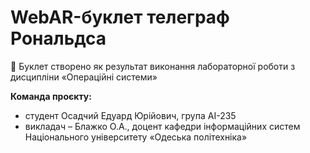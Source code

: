 # WebAR-буклет телеграф Рональдса
 Буклет створено як результат виконання лабораторної роботи з дисципліни
«Операційні системи» 

**Команда проєкту:**
- студент Осадчий Едуард Юрійович, група АІ-235
- викладач – Блажко О.А., доцент кафедри інформаційних систем Національного
університету «Одеська політехніка» 
